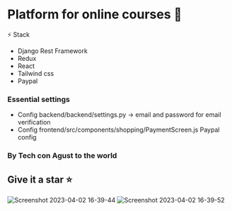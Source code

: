 # Platform for online courses :book:

⚡  Stack
- Django Rest Framework
- Redux
- React
- Tailwind css
- Paypal

### Essential settings
- Config backend/backend/settings.py -> email and password for email verification
- Config frontend/src/components/shopping/PaymentScreen.js Paypal config


### By Tech con Agust to the world 

## Give it a star ⭐

![Screenshot 2023-04-02 16-39-44](https://user-images.githubusercontent.com/110266171/229375301-371a9cbc-ae83-4809-8230-9e9253741f7f.png)
![Screenshot 2023-04-02 16-39-52](https://user-images.githubusercontent.com/110266171/229375304-3f3b6bf6-c5cd-44ae-9a1d-6e9f5ca56352.png)
